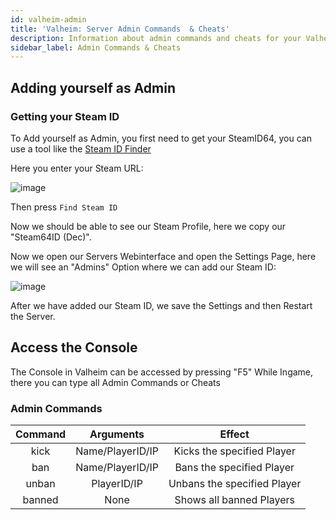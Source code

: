 ```yaml
---
id: valheim-admin
title: 'Valheim: Server Admin Commands  & Cheats'
description: Information about admin commands and cheats for your Valheim server from ZAP-Hosting - ZAP-Hosting.com documentation
sidebar_label: Admin Commands & Cheats
---
```


## Adding yourself as Admin

### Getting your Steam ID
To Add yourself as Admin, you first need to get your SteamID64, you can use a tool like the [Steam ID Finder](https://steamidfinder.com/)

Here you enter your Steam URL:

![image](https://user-images.githubusercontent.com/13604413/159179966-154bb929-edcc-42aa-965e-cb747bb463f8.png)

Then press `Find Steam ID`

Now we should be able to see our Steam Profile, here we copy our "Steam64ID (Dec)".

Now we open our Servers Webinterface and open the Settings Page, here we will see an "Admins" Option where we can add our Steam ID:

![image](https://user-images.githubusercontent.com/13604413/159179970-41e1601a-b06c-4579-8360-b25bf0ac582f.png)


After we have added our Steam ID, we save the Settings and then Restart the Server.

## Access the Console

The Console in Valheim can be accessed by pressing "F5" While Ingame, there you can type all Admin Commands or Cheats


### Admin Commands

|  Command   |           Arguments          |                  Effect               |
| :--------: | :--------------------------: |  :---------------------------------:  |
|   kick     |        Name/PlayerID/IP      |     Kicks the specified Player        |
|   ban      |        Name/PlayerID/IP      |     Bans the specified Player         |
|   unban    |        PlayerID/IP           |     Unbans the specified Player       |
|   banned   |           None               |    Shows all banned Players           |
